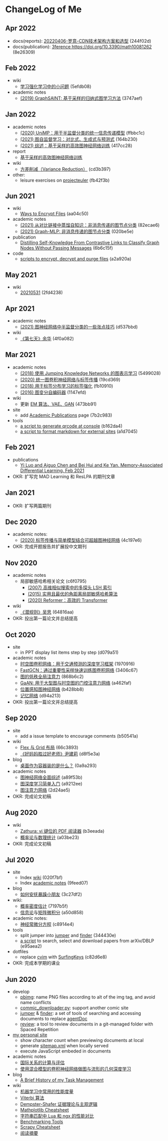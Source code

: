 # ChangeLog of Me

## Apr 2022

* docs(reports): [20220406-罗意-CDN技术架构方案和选型](https://github.com/cf020031308/cf020031308.github.io/blob/master/reports/20220406-%E7%BD%97%E6%84%8F-CDN%E6%8A%80%E6%9C%AF%E6%9E%B6%E6%9E%84%E6%96%B9%E6%A1%88%E5%92%8C%E9%80%89%E5%9E%8B.pdf) (244f02d)
* docs(publication): [3ference https://doi.org/10.3390/math10081262 ](https://github.com/cf020031308/3ference)(8e26309)

## Feb 2022

* wiki
  * [学习强化学习中的小问题](/wiki/reinforcement-learning-supplements.md) (5efdb08)
* academic notes
  * [(2019) GraphSAINT: 基于采样的归纳式图学习方法](/papers/2019-graphsaint-graph-sampling-based-inductive-learning-method) (3747aef)

## Jan 2022

* academic notes
  * [(2020) UniMP：用于半监督分类的统一信息传递模型](/papers/2020-masked-label-prediction-unified-message-passing-model-for-semi-supervised-classification) (ffbbc1c)
  * [(2021) 图自监督学习：对比式、生成式与预测式](/papers/2021-self-supervised-on-graphs-contrastive-generative-or-predictive) (164b230)
  * [(2021) 综述：基于采样的高效图神经网络训练](/papers/2021-sampling-methods-for-efficient-training-of-graph-convolutional-networks-a-survey) (417cc28)
* report
  * [基于采样的高效图神经网络训练](https://github.com/cf020031308/cf020031308.github.io/blob/master/reports/20211119-%E7%BD%97%E6%84%8F-%E5%9F%BA%E4%BA%8E%E9%87%87%E6%A0%B7%E7%9A%84%E5%9B%BE%E7%A5%9E%E7%BB%8F%E7%BD%91%E7%BB%9C%E9%AB%98%E6%95%88%E8%AE%AD%E7%BB%83.pdf)
* wiki
  * [方差削减（Variance Reduction）](/wiki/variance-reduction.md) (cd3b397)
* other:
  * leisure exercises on [projecteuler](https://github.com/cf020031308/cf020031308.github.io/tree/master/exercise/projecteuler) (fb42f3b)

## Jun 2021

* wiki
  * [Ways to Encrypt Files](/wiki/encrypt-files) (aa04c50)
* academic notes
  * [(2021) 从对比链接中蒸馏自知识：非消息传递的图节点分类](/papers/2021-distilling-self-knowledge-from-contrastive-links-to-classify-graph-nodes-without-passing-messages/) (82ecae6)
  * [(2021) Graph-MLP: 非消息传递的图节点分类](/papers/2021-graph-mlp-node-classification-without-message-passing-in-graph/) (020be5e)
* publication
  * [Distilling Self-Knowledge From Contrastive Links to Classify Graph Nodes Without Passing Messages](/pub.html) (6b6c15f)
* code
  * [scripts to encrypt, decrypt and purge files](https://github.com/cf020031308/cf020031308.github.io/commit/a2a920a73b77a5661eba7949d44fcaff56c55c7c) (a2a920a)

## May 2021

* wiki
  * [20210531](/wiki/20210531) (2fd4238)

## Apr 2021

* academic notes
  * [(2021) 图神经网络中半监督分类的一些涨点技巧](/papers/2021-bag-of-tricks-of-semi-supervised-classification-with-graph-neural-networks) (d537bbd)
* wiki
  * [《第七天》余华](/wiki/《第七天》余华) (4f0a082)

## Mar 2021

* academic notes
  * [(2018) 使用 Jumping Knowledge Networks 的图表示学习](/papers/2018-representation-learning-on-graphs-with-jumping-knowledge-networks/) (5499028)
  * [(2020) 统一图卷积神经网络与标签传播](/papers/2020-unifying-graph-convolutional-neural-networks-and-label-propagation/) (19cd369)
  * [(2018) 用于标签分布学习的标签强化](/papers/2018-label-enhancement-for-label-distribution-learning/) (fb10910)
  * [(2016) 图变分自编码器](/papers/2016-variational-graph-auto-encoders/) (1147efd)
* wiki
  * 更新 [EM 算法、VAE、GAN](/wiki/probabilistic-density-estimation.md) (473bb91)
* site
  * add [Academic Publications](/pub.html) page (7b2c983)
* tools
  * [a script to generate qrcode at console](https://github.com/cf020031308/cf020031308.github.io/blob/master/bin/gen_qr.py) (b162da4)
  * [a script to format markdown for external sites](https://github.com/cf020031308/cf020031308.github.io/blob/master/bin/pubmd.py) (a1d7045)

## Feb 2021

* publications
  * [Yi Luo and Aiguo Chen and Bei Hui and Ke Yan. Memory-Associated Differential Learning.   Feb 2021](https://github.com/cf020031308/mad-learning)
* OKR: 扩写完 MAD Learning 和 ResLPA 的期刊文章

## Jan 2021

* OKR: 扩写两篇期刊

## Dec 2020

* academic notes:
  * [(2020) 标签传播与简单模型结合可超越图神经网络](/papers/2020-combining-label-propagation-and-simple-models-out-performs-graph-neural-networks/) (4c197e6)
* OKR: 完成开题报告并扩展投中文期刊

## Nov 2020
 
* academic notes
  * 局部敏感哈希相关论文 (c6f0795)
    * [(2007) 高维相似搜索中的多探头 LSH 索引](/papers/2007-multi-probe-lsh-efficient-indexing-for-high-dimensional-similarity-search/)
    * [(2015) 实用且最优的角距离局部敏感哈希算法](/papers/2015-practical-and-optimal-lsh-for-angular-distance/)
    * [(2020) Reformer：高效的 Transformer](/papers/2020-reformer-the-efficient-transformer/)
* wiki
  * [《潜规则》吴思](/wiki/《潜规则》吴思.md) (64816aa)
* OKR: 投出第一篇论文并总结提高

## Oct 2020

* site
  * in PPT display list items step by step (d079a51)
* academic notes
  * [时空图卷积网络：用于交通预测的深度学习框架](/papers/2017-spatio-temporal-graph-convolutional-networks-a-deep-learning-framework-for-traffic-forecasting/) (1970916)
  * [FastGCN：通过重要性采样快速训练图卷积网络](/papers/2018-fastgcn-fast-learning-with-graph-convolutional-networks-via-importance-sampling/) (3406c67)
  * [图的低秩全局注意力](/papers/2018-fastgcn-fast-learning-with-graph-convolutional-networks-via-importance-sampling/) (868b6c2)
  * [GaAN: 用于大型图与时空图的门控注意力网络](/papers/2018-gaan-gated-attention-networks-for-learning-on-large-and-spatiotemporal-graphs/) (a462faf)
  * [位置感知图神经网络](/papers/2019-position-aware-graph-neural-networks/) (b428bb8)
  * [记忆网络](/papers/2014-memory-networks/) (d94a213)
* OKR: 投出第一篇论文并总结提高

## Sep 2020

* site
  * add a issue template to encourage comments (b50541a)
* wiki
  * [Flex 与 Grid 布局](/wiki/css-flex-grid.md) (66c3893)
  * [《好妈妈胜过好老师》尹建莉](/wiki/《好妈妈胜过好老师》尹建莉.md) (d8f5e3a)
* blog
  * [桌面作为容器装的是什么？](/blog/what-desktop-contains/) (0a9a293)
* academic notes
  * [图神经网络全面综述](/papers/2019-a-comprehensive-survey-on-graph-neural-networks/) (a89f53b)
  * [图深度学习简单入门](/papers/2019-a-gentle-introduction-to-deep-learning-for-graphs/) (a9212ee)
  * [图注意力网络](/papers/2017-graph-attention-networks/) (2d24ae5)
* OKR: 完成论文初稿

## Aug 2020

* wiki
  * [Zathura: vi 键位的 PDF 阅读器](/wiki/zathura.md) (b3eeada)
  * [概率论与数理统计](/wiki/probability-statistics/) (a03be23)
* OKR: 完成论文初稿

## Jul 2020

* site
  * Index [wiki](/wiki/) (020f7bf)
  * Index [academic notes](/papers/) (9feed07)
* blog
  * [如何安抚暴躁小朋友](/blog/comfort-angry-kids.md) (3c27df2)
* wiki:
  * [概率密度估计](/wiki/probabilistic-density-estimation.md) (7197b5f)
  * [信息论](/wiki/information-theory.md)与[矩阵微积分](/wiki/matrix-calculus.md) (a50d858)
* academic notes:
  * [神经常微分方程](/papers/2018-neural-ordinary-differential-equations/) (c8914e4)
* tools
  * split jumper into [jumper](https://github.com/cf020031308/cf020031308.github.io/blob/master/bin/jumper) and [finder](https://github.com/cf020031308/cf020031308.github.io/blob/master/bin/finder) (344430e)
  * [a script](https://github.com/cf020031308/cf020031308.github.io/blob/master/bin/search-paper) to search, select and download papers from arXiv/DBLP (e95aea2)
* dotfiles
  * replace [cvim](https://github.com/cf020031308/cf020031308.github.io/blob/master/dotfiles/cvim/cvimrc) with [SurfingKeys](https://github.com/cf020031308/cf020031308.github.io/blob/master/dotfiles/surfingkeys/rc.js) (c82d6e8)
* OKR: 完成本学期的课业

## Jun 2020

* develop
  * [pbimg](https://github.com/cf020031308/cf020031308.github.io/blob/master/bin/pbimg): name PNG files according to alt of the img tag, and avoid name conflicts
  * [commic_downloader.py](https://github.com/cf020031308/cf020031308.github.io/blob/master/bin/comic_downloader.py): support another comic site
  * [jumper](https://github.com/cf020031308/cf020031308.github.io/blob/master/bin/jumper) & [finder](https://github.com/cf020031308/cf020031308.github.io/blob/master/bin/finder): a set of tools of searching and accessing documents to replace [agentDoc](https://github.com/cf020031308/agentDoc)
  * [review](https://github.com/cf020031308/cf020031308.github.io/blob/master/bin/review): a tool to review documents in a git-managed folder with Spaced Repetition
* [my personal site](/)
  * show character count when previewing documents at local
  * generate [sitemap.xml](/sitemap.xml) when locally served
  * execute JavaScript embeded in documents
* academic notes
  * [国际关系的计算与评估](/papers/2016-a-formal-calculus-for-international-relations-computation-and-evaluation/)
  * [使用混合模型的卷积神经网络做图与流形的几何深度学习](/papers/2016-geometric-deep-learning-on-graphs-and-manifolds-using-mixture-model-cnns/)
* blog
  * [A Brief History of my Task Management](/blog/a-brief-history-of-my-task-management/)
* wiki
  * [机器学习中常用的性能度量](/wiki/performance-measure/)
  * [Viterbi 算法](/wiki/viterbi.md)
  * [Dempster-Shafer 证据理论与主观逻辑](/wiki/dempster-shafer-theory-and-subjective-logic/)
  * [Mathplotlib Cheatsheet](/wiki/matplotlib/)
  * [字符串匹配中 Lua 和 ngx 的性能对比](/wiki/string-match-in-lua-vs-ngx.md)
  * [Benchmarking Tools](/wiki/benchmark-tools/)
  * [Scrapy Cheatsheet](/wiki/scrapy/)
  * [阅读摘要](/wiki/20200702/)
